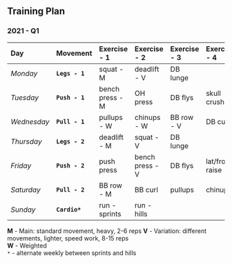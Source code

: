 ## Training Plan


### 2021 - Q1

| Day         | Movement       | Exercise - 1    | Exercise - 2    | Exercise - 3    | Exercise - 4    |
| :---------- | :------------- | :-------------- | :-------------- | :-------------- | :-------------- |
| *Monday*    | **`Legs - 1`** | squat - M       | deadlift - V    | DB lunge        |                 |
| *Tuesday*   | **`Push - 1`** | bench press - M | OH press        | DB flys         | skull crushers  |
| *Wednesday* | **`Pull - 1`** | pullups - W     | chinups - W     | BB row - V      | DB curl         |
| *Thursday*  | **`Legs - 2`** | deadlift - M    | squat - V       | DB lunge        |                 |
| *Friday*    | **`Push - 2`** | push press      | bench press - V | DB flys         | lat/front raise |
| *Saturday*  | **`Pull - 2`** | BB row - M      | BB curl         | pullups         | chinups         |
| *Sunday*    | **`Cardio*`**  | run - sprints   | run - hills     |                 |                 |


**M** - Main: standard movement, heavy, 2-6 reps
**V** - Variation: different movements, lighter, speed work, 8-15 reps  
**W** - Weighted  
`*` - alternate weekly between sprints and hills
